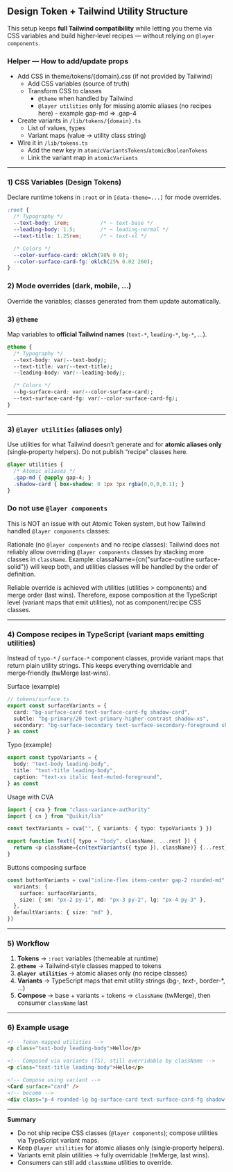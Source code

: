 ## **Design Token + Tailwind Utility Structure**

This setup keeps **full Tailwind compatibility** while letting you theme via CSS variables and build higher‑level recipes — without relying on `@layer components`.



### Helper — How to add/update props

- Add CSS in theme/tokens/{domain}.css (if not provided by Tailwind)
  - Add CSS variables (source of truth)
  - Transform CSS to classes
    - `@theme` when handled by Tailwind
    - `@layer utilities` only for missing atomic aliases (no recipes here) - example gap-md => .gap-4
    <!-- DO NOT USE @layer components ANYMORE (see rationale) -->
- Create variants in `/lib/tokens/{domain}.ts`
  - List of values, types
  - Variant maps (value → utility class string)
- Wire it in `/lib/tokens.ts`
  - Add the new key in `atomicVariantsTokens`/`atomicBooleanTokens`
  - Link the variant map in `atomicVariants`

---

### 1) CSS Variables (Design Tokens)

Declare runtime tokens in `:root` or in `[data-theme=...]` for mode overrides.

```css
:root {
  /* Typography */
  --text-body: 1rem;          /* ~ text-base */
  --leading-body: 1.5;        /* ~ leading-normal */
  --text-title: 1.25rem;      /* ~ text-xl */

  /* Colors */
  --color-surface-card: oklch(98% 0 0);
  --color-surface-card-fg: oklch(25% 0.02 260);
}
```

### 2) Mode overrides (dark, mobile, …)

Override the variables; classes generated from them update automatically.

### 3) `@theme`

Map variables to **official Tailwind names** (`text-*`, `leading-*`, `bg-*`, …).

```css
@theme {
  /* Typography */
  --text-body: var(--text-body);
  --text-title: var(--text-title);
  --leading-body: var(--leading-body);

  /* Colors */
  --bg-surface-card: var(--color-surface-card);
  --text-surface-card-fg: var(--color-surface-card-fg);
}
```

---

### 3) `@layer utilities` (aliases only)

Use utilities for what Tailwind doesn’t generate and for **atomic aliases only** (single‑property helpers). Do not publish “recipe” classes here.

```css
@layer utilities {
  /* Atomic aliases */
  .gap-md { @apply gap-4; }
  .shadow-card { box-shadow: 0 1px 3px rgba(0,0,0,0.1); }
}
```

### Do not use `@layer components`

This is NOT an issue with out Atomic Token system, but how Tailwind handled `@layer components` classes:

Rationale (no `@layer components` and no recipe classes): Tailwind does not reliably allow overriding `@layer components` classes by stacking more classes in `className`.
Example: classaName={cn("surface-outline surface-solid")} will keep both, and utilities classes will be handled by the order of definition.

Reliable override is achieved with utilities (utilities > components) and merge order (last wins). Therefore, expose composition at the TypeScript level (variant maps that emit utilities), not as component/recipe CSS classes.

---

### 4) Compose recipes in TypeScript (variant maps emitting utilities)

Instead of `typo-*` / `surface-*` component classes, provide variant maps that return plain utility strings. This keeps everything overridable and merge‑friendly (twMerge last‑wins).

Surface (example)
```ts
// tokens/surface.ts
export const surfaceVariants = {
  card: "bg-surface-card text-surface-card-fg shadow-card",
  subtle: "bg-primary/20 text-primary-higher-contrast shadow-xs",
  secondary: "bg-surface-secondary text-surface-secondary-foreground shadow-xs",
} as const
```

Typo (example)
```ts
export const typoVariants = {
  body: "text-body leading-body",
  title: "text-title leading-body",
  caption: "text-xs italic text-muted-foreground",
} as const
```

Usage with CVA
```ts
import { cva } from "class-variance-authority"
import { cn } from "@uikit/lib"

const textVariants = cva("", { variants: { typo: typoVariants } })

export function Text({ typo = "body", className, ...rest }) {
  return <p className={cn(textVariants({ typo }), className)} {...rest} />
}
```

Buttons composing surface
```ts
const buttonVariants = cva("inline-flex items-center gap-2 rounded-md", {
  variants: {
    surface: surfaceVariants,
    size: { sm: "px-2 py-1", md: "px-3 py-2", lg: "px-4 py-3" },
  },
  defaultVariants: { size: "md" },
})
```

---

### 5) Workflow

1. **Tokens** → `:root` variables (themeable at runtime)
2. **`@theme`** → Tailwind‑style classes mapped to tokens
3. **`@layer utilities`** → atomic aliases only (no recipe classes)
4. **Variants** → TypeScript maps that emit utility strings (bg-*, text-*, border-*, …)
5. **Compose** → base + variants + tokens → `className` (twMerge), then consumer `className` last

---

### 6) Example usage

```html
<!-- Token‑mapped utilities -->
<p class="text-body leading-body">Hello</p>

<!-- Composed via variants (TS), still overridable by className -->
<p class="text-title leading-body">Hello</p>

<!-- Compose using variant -->
<Card surface="card" />
<!-- become -->
<div class="p-4 rounded-lg bg-surface-card text-surface-card-fg shadow-card">Card</div>
```

---

**Summary**

- Do not ship recipe CSS classes (`@layer components`); compose utilities via TypeScript variant maps.
- Keep `@layer utilities` for atomic aliases only (single‑property helpers).
- Variants emit plain utilities → fully overridable (twMerge, last wins).
- Consumers can still add `className` utilities to override.
